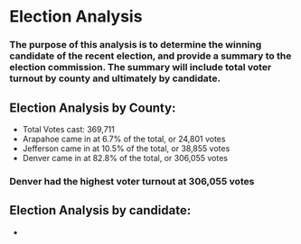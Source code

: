 # Election Analysis
### The purpose of this analysis is to determine the winning candidate of the recent election, and provide a summary to the election commission. The summary will include total voter turnout by county and ultimately by candidate.

## Election Analysis by County: 
- Total Votes cast: 369,711
- Arapahoe came in at 6.7% of the total, or 24,801 votes
- Jefferson came in at 10.5% of the total, or 38,855 votes
- Denver came in at 82.8% of the total, or 306,055 votes
### Denver had the highest voter turnout at 306,055 votes 

## Election Analysis by candidate:
- 
